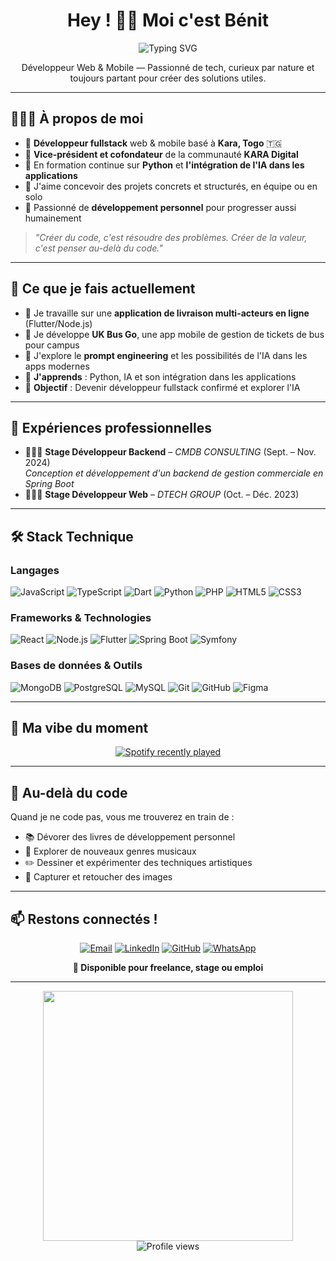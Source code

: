 <h1 align="center">Hey ! 👋🏽 Moi c'est Bénit</h1>
<p align="center">
  <img src="https://readme-typing-svg.herokuapp.com?font=Fira+Code&pause=1000&color=2F81F7&center=true&vCenter=true&width=500&lines=Développeur+Fullstack+Web+%26+Mobile;Passionné+de+tech+et+d'innovation;Créateur+de+solutions+utiles" alt="Typing SVG" />
</p>

<p align="center">Développeur Web & Mobile — Passionné de tech, curieux par nature et toujours partant pour créer des solutions utiles.</p>

---

## 👨🏽‍💻 À propos de moi

- 💼 **Développeur fullstack** web & mobile basé à **Kara, Togo** 🇹🇬
- 🤝 **Vice-président et cofondateur** de la communauté **KARA Digital**
- 🔄 En formation continue sur **Python** et **l'intégration de l'IA dans les applications**
- 🎯 J'aime concevoir des projets concrets et structurés, en équipe ou en solo
- 📘 Passionné de **développement personnel** pour progresser aussi humainement

> *"Créer du code, c'est résoudre des problèmes. Créer de la valeur, c'est penser au-delà du code."*

---

## 🚀 Ce que je fais actuellement

- 🔧 Je travaille sur une **application de livraison multi-acteurs en ligne** (Flutter/Node.js)
- 📱 Je développe **UK Bus Go**, une app mobile de gestion de tickets de bus pour campus
- 🧠 J'explore le **prompt engineering** et les possibilités de l'IA dans les apps modernes
- 🌱 **J'apprends** : Python, IA et son intégration dans les applications
- 🎯 **Objectif** : Devenir développeur fullstack confirmé et explorer l'IA

---

## 💼 Expériences professionnelles

- 🧑🏽‍💻 **Stage Développeur Backend** – *CMDB CONSULTING* (Sept. – Nov. 2024)  
  *Conception et développement d'un backend de gestion commerciale en Spring Boot*
- 👨🏽‍💻 **Stage Développeur Web** – *DTECH GROUP* (Oct. – Déc. 2023)

---

## 🛠️ Stack Technique

### Langages
![JavaScript](https://img.shields.io/badge/-JavaScript-F7DF1E?style=flat-square&logo=javascript&logoColor=black)
![TypeScript](https://img.shields.io/badge/-TypeScript-3178C6?style=flat-square&logo=typescript&logoColor=white)
![Dart](https://img.shields.io/badge/-Dart-0175C2?style=flat-square&logo=dart&logoColor=white)
![Python](https://img.shields.io/badge/-Python-3776AB?style=flat-square&logo=python&logoColor=white)
![PHP](https://img.shields.io/badge/-PHP-777BB4?style=flat-square&logo=php&logoColor=white)
![HTML5](https://img.shields.io/badge/-HTML5-E34F26?style=flat-square&logo=html5&logoColor=white)
![CSS3](https://img.shields.io/badge/-CSS3-1572B6?style=flat-square&logo=css3&logoColor=white)

### Frameworks & Technologies
![React](https://img.shields.io/badge/-React-61DAFB?style=flat-square&logo=react&logoColor=black)
![Node.js](https://img.shields.io/badge/-Node.js-339933?style=flat-square&logo=node.js&logoColor=white)
![Flutter](https://img.shields.io/badge/-Flutter-02569B?style=flat-square&logo=flutter&logoColor=white)
![Spring Boot](https://img.shields.io/badge/-Spring%20Boot-6DB33F?style=flat-square&logo=spring&logoColor=white)
![Symfony](https://img.shields.io/badge/-Symfony-000000?style=flat-square&logo=symfony&logoColor=white)

### Bases de données & Outils
![MongoDB](https://img.shields.io/badge/-MongoDB-47A248?style=flat-square&logo=mongodb&logoColor=white)
![PostgreSQL](https://img.shields.io/badge/-PostgreSQL-336791?style=flat-square&logo=postgresql&logoColor=white)
![MySQL](https://img.shields.io/badge/-MySQL-4479A1?style=flat-square&logo=mysql&logoColor=white)
![Git](https://img.shields.io/badge/-Git-F05032?style=flat-square&logo=git&logoColor=white)
![GitHub](https://img.shields.io/badge/-GitHub-181717?style=flat-square&logo=github&logoColor=white)
![Figma](https://img.shields.io/badge/-Figma-F24E1E?style=flat-square&logo=figma&logoColor=white)

---

## 🎵 Ma vibe du moment
<div align="center">
  <a href="https://open.spotify.com/user/31qeqpfa3kqnnp4572eoqaucawtu">
    <img src="https://spotify-recently-played-readme.vercel.app/api?user=31qeqpfa3kqnnp4572eoqaucawtu&count=5&unique=true" alt="Spotify recently played" />
  </a>
</div>

---

## 🌟 Au-delà du code

Quand je ne code pas, vous me trouverez en train de :
- 📚 Dévorer des livres de développement personnel
- 🎵 Explorer de nouveaux genres musicaux  
- ✏️ Dessiner et expérimenter des techniques artistiques
- 📸 Capturer et retoucher des images

---

## 📫 Restons connectés !

<div align="center">

[![Email](https://img.shields.io/badge/-Email-D14836?style=for-the-badge&logo=gmail&logoColor=white)](mailto:benitedouhsewa@gmail.com)
[![LinkedIn](https://img.shields.io/badge/-LinkedIn-0077B5?style=for-the-badge&logo=linkedin&logoColor=white)](https://tg.linkedin.com/in/b%C3%A9nit-edouh-sewa-797b14268)
[![GitHub](https://img.shields.io/badge/-GitHub-181717?style=for-the-badge&logo=github&logoColor=white)](https://github.com/benit-authentic)
[![WhatsApp](https://img.shields.io/badge/-WhatsApp-25D366?style=for-the-badge&logo=whatsapp&logoColor=white)](https://wa.me/22892688509)

**🔎 Disponible pour freelance, stage ou emploi**

</div>

---

<div align="center">
  <img src="https://media.giphy.com/media/qgQUggAC3Pfv687qPC/giphy.gif" width="400" />
  
  <br/>
  
  <img src="https://komarev.com/ghpvc/?username=benit-authentic&style=flat-square&color=blue" alt="Profile views" />
</div>
